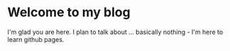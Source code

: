 # Welcome to my blog

I'm glad you are here. I plan to talk about ...
basically nothing - I'm here to learn github pages.
